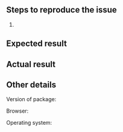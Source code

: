 ## Steps to reproduce the issue

1.

## Expected result

## Actual result

## Other details

Version of package:

Browser:

Operating system: 
